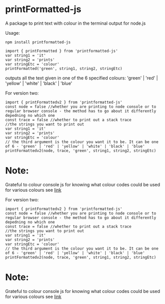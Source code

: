 # printFormatted-js
 A package to print text with colour in the terminal output for node.js

Usage:
```
npm install printformatted-js
```
```
import { printFormatted } from 'printformatted-js'
var string1 = 'it'
var string2 = 'prints'
var stringEtc = 'colour'
printFormatted('green', string1, string2, stringEtc)
```
outputs all the text given in one of the 6 specified colours:
'green' | 'red' | 'yellow' | 'white' | 'black' | 'blue'


For version two:
```
import { printFormattedv2 } from 'printformatted-js'
const node = false //whether you are printing to node console or to regular browser console - the method has to go about it differently depedning no which one
const trace = false //whether to print out a stack trace
//the strings you want to print out
var string1 = 'it'
var string2 = 'prints'
var stringEtc = 'colour'
// the third argument is the colour you want it to be. It can be one of 6 - 'green' | 'red' | 'yellow' | 'white' | 'black' | 'blue'
printFormattedv2(node, trace, 'green', string1, string2, stringEtc)
```
# Note:
Grateful to colour console js for knowing what colour codes could be used for various colours see [link](https://gist.github.com/abritinthebay/d80eb99b2726c83feb0d97eab95206c4)

For version two:
```
import { printFormattedv2 } from 'printformatted-js'
const node = false //whether you are printing to node console or to regular browser console - the method has to go about it differently depedning no which one
const trace = false //whether to print out a stack trace
//the strings you want to print out
var string1 = 'it'
var string2 = 'prints'
var stringEtc = 'colour'
// the third argument is the colour you want it to be. It can be one of 6 - 'green' | 'red' | 'yellow' | 'white' | 'black' | 'blue'
printFormattedv2(node, trace, 'green', string1, string2, stringEtc)
```
# Note:
Grateful to colour console js for knowing what colour codes could be used for various colours see [link](https://gist.github.com/abritinthebay/d80eb99b2726c83feb0d97eab95206c4)